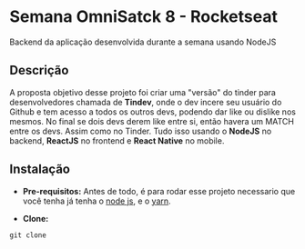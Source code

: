 # Semana OmniSatck 8 - Rocketseat
Backend da aplicação desenvolvida durante a semana usando NodeJS

Descrição
-----

A proposta objetivo desse projeto foi criar uma "versão" do tinder para desenvolvedores chamada de **Tindev**, onde o dev incere seu usuário do Github e tem acesso a todos os outros devs, podendo dar like ou dislike nos mesmos. No final se dois devs derem like entre si, então havera um MATCH entre os devs. Assim como no Tinder. Tudo isso usando o **NodeJS** no backend, **ReactJS** no frontend e **React Native** no mobile.

Instalação
-----

* **Pre-requisitos:** Antes de todo, é para rodar esse projeto necessario que você tenha já tenha o [node js](https://nodejs.org/en/), e o [yarn](https://yarnpkg.com/pt-BR/).

* **Clone:** 
```
git clone 
```
